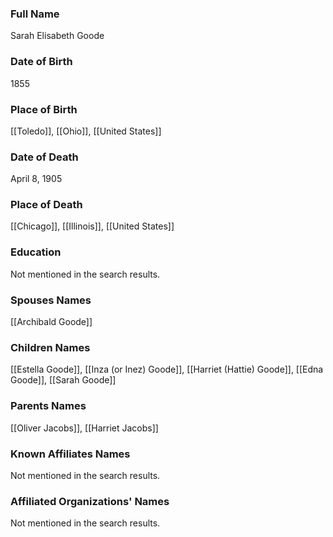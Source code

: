 ### Full Name
Sarah Elisabeth Goode

### Date of Birth
1855
### Place of Birth
[[Toledo]], [[Ohio]], [[United States]]
### Date of Death
April 8, 1905
### Place of Death
[[Chicago]], [[Illinois]], [[United States]]

### Education
Not mentioned in the search results.

### Spouses Names
[[Archibald Goode]]
### Children Names
[[Estella Goode]], [[Inza (or Inez) Goode]], [[Harriet (Hattie) Goode]], [[Edna Goode]], [[Sarah Goode]]
### Parents Names
[[Oliver Jacobs]], [[Harriet Jacobs]]
### Known Affiliates Names
Not mentioned in the search results.

### Affiliated Organizations' Names
Not mentioned in the search results.